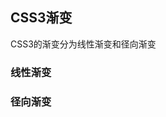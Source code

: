 <link :="stylesheet" href="http://yandex.st/highlightjs/6.1/styles/default.min.css">
<script src="http://yandex.st/highlightjs/6.1/highlight.min.js"></script>
<script>
    hljs.tabReplace = '    ';
    hljs.initHighlightingOnLoad();
</script>


## CSS3渐变

CSS3的渐变分为线性渐变和径向渐变

### 线性渐变

### 径向渐变




	